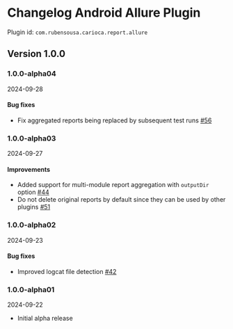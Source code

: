 # Changelog Android Allure Plugin

Plugin id: `com.rubensousa.carioca.report.allure`

## Version 1.0.0

### 1.0.0-alpha04

2024-09-28

#### Bug fixes

- Fix aggregated reports being replaced by subsequent test runs [#56](https://github.com/rubensousa/Carioca/pull/56)

### 1.0.0-alpha03

2024-09-27

#### Improvements

- Added support for multi-module report aggregation with `outputDir` option [#44](https://github.com/rubensousa/Carioca/pull/44)
- Do not delete original reports by default since they can be used by other plugins [#51](https://github.com/rubensousa/Carioca/pull/51)

### 1.0.0-alpha02

2024-09-23

#### Bug fixes

- Improved logcat file detection [#42](https://github.com/rubensousa/Carioca/pull/42)

### 1.0.0-alpha01

2024-09-22

- Initial alpha release
